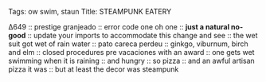 Tags: ow swim, staun
Title: STEAMPUNK EATERY
  
∆649 :: prestige granjeado :: error code one oh one :: **just a natural no-good** :: update your imports to accommodate this change and see :: the wet suit got wet of rain water :: pato careca perdeu :: ginkgo, viburnum, birch and elm :: closed procedures pre vacaciones with an award :: one gets wet swimming when it is raining :: and hungry :: so pizza :: and an awful artisan pizza it was :: but at least the decor was steampunk